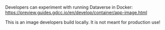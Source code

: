 Developers can experiment with running Dataverse in Docker: https://preview.guides.gdcc.io/en/develop/container/app-image.html

This is an image developers build locally. It is not meant for production use!
